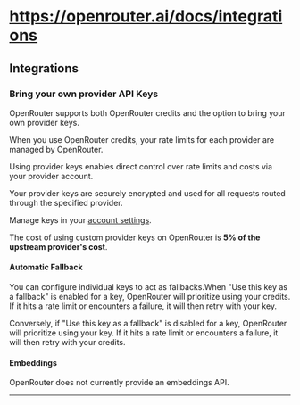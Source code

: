 # https://openrouter.ai/docs/integrations

<!--
URL: https://openrouter.ai/docs/integrations
title: Integrations | OpenRouter
url: https://openrouter.ai
hostname: openrouter.ai
description: Bring your own provider keys with OpenRouter
sitename: OpenRouter
date: 2023-01-01
categories: []
tags: []
image: https://openrouter.ai/dynamic-og?pathname=docs%2Fintegrations&title=Integrations&description=Bring+your+own+provider+keys+with+OpenRouter
filedate: 2024-12-14
-->

## Integrations

### Bring your own provider API Keys

OpenRouter supports both OpenRouter credits and the option to bring your own provider keys.

When you use OpenRouter credits, your rate limits for each provider are managed by OpenRouter.

Using provider keys enables direct control over rate limits and costs via your provider account.

Your provider keys are securely encrypted and used for all requests routed through the specified provider.

Manage keys in your [account settings](/settings/integrations).

The cost of using custom provider keys on OpenRouter is **5% of the upstream provider's cost**.

#### Automatic Fallback

You can configure individual keys to act as fallbacks.When "Use this key as a fallback" is enabled for a key, OpenRouter will prioritize using your credits. If it hits a rate limit or encounters a failure, it will then retry with your key.

Conversely, if "Use this key as a fallback" is disabled for a key, OpenRouter will prioritize using your key. If it hits a rate limit or encounters a failure, it will then retry with your credits.

#### Embeddings

OpenRouter does not currently provide an embeddings API.

---